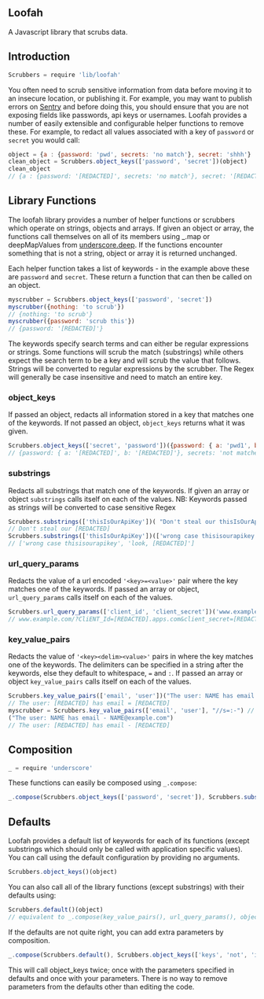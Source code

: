 ## Loofah

A Javascript library that scrubs data.

## Introduction

```javascript
Scrubbers = require 'lib/loofah'
```
You often need to scrub sensitive information from data before moving it to an insecure location, or publishing it. For example, you may want to publish errors on [Sentry](https://app.getsentry.com/) and before doing this, you should ensure that you are not exposing fields like passwords, api keys or usernames. Loofah provides a number of easily extensible and configurable helper functions to remove these. For example, to redact all values associated with a key of `password` or `secret` you would call:

```javascript
object = {a : {password: 'pwd', secrets: 'no match'}, secret: 'shhh'}
clean_object = Scrubbers.object_keys(['password', 'secret'])(object)
clean_object
// {a : {password: '[REDACTED]', secrets: 'no match'}, secret: '[REDACTED]'}
```

## Library Functions

The loofah library provides a number of helper functions or scrubbers which operate on strings, objects and arrays. If given an object or array, the functions call themselves on all of its members using _.map or deepMapValues from [underscore.deep](https://github.com/Clever/underscore.deep). If the functions encounter something that is not a string, object or array it is returned unchanged.

Each helper function takes a list of keywords - in the example above these are `password` and `secret`. These return a function that can then be called on an object. 

```javascript
myscrubber = Scrubbers.object_keys(['password', 'secret'])
myscrubber({nothing: 'to scrub'})
// {nothing: 'to scrub'}
myscrubber({password: 'scrub this'})
// {password: '[REDACTED]'}
```

The keywords specify search terms and can either be regular expressions or strings. Some functions will scrub the match (substrings) while others expect the search term to be a key and will scrub the value that follows. Strings will be converted to regular expressions by the scrubber. The Regex will generally be case insensitive and need to match an entire key.

### object_keys
If passed an object, redacts all information stored in a key that matches one of the keywords. If not passed an object, `object_keys` returns what it was given.

```javascript
Scrubbers.object_keys(['secret', 'password'])({password: { a: 'pwd1', b: 'pwd2'}, secrets: 'not matched'})
// {password: { a: '[REDACTED]', b: '[REDACTED]'}, secrets: 'not matched'}
```

### substrings
Redacts all substrings that match one of the keywords. If given an array or object `substrings` calls itself on each of the values.
NB: Keywords passed as strings will be converted to case sensitive Regex

```javascript
Scrubbers.substrings(['thisIsOurApiKey'])( "Don't steal our thisIsOurApiKey")
// Don't steal our [REDACTED]
Scrubbers.substrings(['thisIsOurApiKey'])(['wrong case thisisourapikey', 'look, thisIsOurApiKey'])
// ['wrong case thisisourapikey', 'look, [REDACTED]']
```

### url_query_params
Redacts the value of a url encoded `'<key>=<value>'` pair where the key matches one of the keywords. If passed an array or object, `url_query_params` calls itself on each of the values.

```javascript
Scrubbers.url_query_params(['client_id', 'client_secret'])('www.example.com/?CliENT_Id=123456789.apps.com&client_secret=123456789&grant_type=refresh_token')
// www.example.com/?CliENT_Id=[REDACTED].apps.com&client_secret=[REDACTED]&grant_type=refresh_token
```

### key_value_pairs
Redacts the value of `'<key><delim><value>'` pairs in where the key matches one of the keywords. The delimiters can be specified in a string after the keywords, else they default to whitespace, `=` and `:`. If passed an array or object `key_value_pairs` calls itself on each of the values.

```javascript
Scrubbers.key_value_pairs(['email', 'user'])("The user: NAME has email = NAME@example.com")
// The user: [REDACTED] has email = [REDACTED]
myscrubber = Scrubbers.key_value_pairs(['email', 'user'], "//s=:-") // delimiters are whitespace, '=', ':' and '-'
("The user: NAME has email - NAME@example.com")
// The user: [REDACTED] has email - [REDACTED]
```

## Composition
```javascript
_ = require 'underscore'
```
These functions can easily be composed using `_.compose`:

```javascript
_.compose(Scrubbers.object_keys(['password', 'secret']), Scrubbers.substrings(['12345abcde']))(object)
```

## Defaults
Loofah provides a default list of keywords for each of its functions (except substrings which should only be called with application specific values). You can call using the default configuration by providing no arguments.

```javascript
Scrubbers.object_keys()(object)
```

You can also call all of the library functions (except substrings) with their defaults using:

```javascript
Scrubbers.default()(object)
// equivalent to _.compose(key_value_pairs(), url_query_params(), object_keys())(object)
```

If the defaults are not quite right, you can add extra parameters by composition.

```javascript
_.compose(Scrubbers.default(), Scrubbers.object_keys(['keys', 'not', 'in', 'defaults']))(object)
```

This will call object_keys twice; once with the parameters specified in defaults and once with your parameters. There is no way to remove parameters from the defaults other than editing the code.
